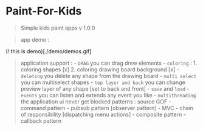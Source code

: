 # Paint-For-Kids
> Simple kids paint apps v 1.0.0 

> app demo : 

(! this is demo)[./demo/demos.gif]

> application support : 
    - `DRAG` you can drag drew elements
    - `coloring` : 
        1. coloring shapes [x]
        2. coloring drawing board background [x]
    - `deleting` you delete any shape from the drawing board
    - `multi select` you can multiselect shapes
    - `top layer and back` you can change preview layer of any shape [set to back and front]
    - `save` and `load` 
    - `events` you can listen and extends any event you like 
    - `multithreading` the application ui never get blocked 
> patterns : source GOF 
    - command pattern 
    - pubsub pattern [observer pattern]
    - MVC 
    - chain of responsibility  [dispatching menu actions]
    - composite pattern
    - callback pattern 
    
